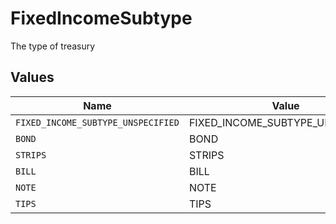 # FixedIncomeSubtype

The type of treasury


## Values

| Name                               | Value                              |
| ---------------------------------- | ---------------------------------- |
| `FIXED_INCOME_SUBTYPE_UNSPECIFIED` | FIXED_INCOME_SUBTYPE_UNSPECIFIED   |
| `BOND`                             | BOND                               |
| `STRIPS`                           | STRIPS                             |
| `BILL`                             | BILL                               |
| `NOTE`                             | NOTE                               |
| `TIPS`                             | TIPS                               |